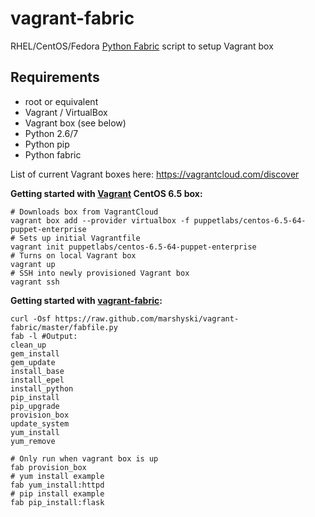 vagrant-fabric
==============

RHEL/CentOS/Fedora [Python Fabric][1] script to setup Vagrant box

Requirements
------------
  * root or equivalent
  * Vagrant / VirtualBox 
  * Vagrant box (see below)
  * Python 2.6/7
  * Python pip
  * Python fabric
  
List of current Vagrant boxes here:  https://vagrantcloud.com/discover

**Getting started with [Vagrant][2] CentOS 6.5 box:**

    # Downloads box from VagrantCloud
    vagrant box add --provider virtualbox -f puppetlabs/centos-6.5-64-puppet-enterprise
    # Sets up initial Vagrantfile
    vagrant init puppetlabs/centos-6.5-64-puppet-enterprise
    # Turns on local Vagrant box
    vagrant up
    # SSH into newly provisioned Vagrant box
    vagrant ssh

**Getting started with [vagrant-fabric][3]:**

    curl -Osf https://raw.github.com/marshyski/vagrant-fabric/master/fabfile.py
    fab -l #Output:
    clean_up
    gem_install
    gem_update
    install_base
    install_epel
    install_python
    pip_install
    pip_upgrade
    provision_box
    update_system
    yum_install
    yum_remove

    # Only run when vagrant box is up
    fab provision_box
    # yum install example
    fab yum_install:httpd
    # pip install example
    fab pip_install:flask


  [1]: http://fabfile.org/
  [2]: http://www.vagrantup.com/
  [3]: https://github.com/marshyski/vagrant-fabric
